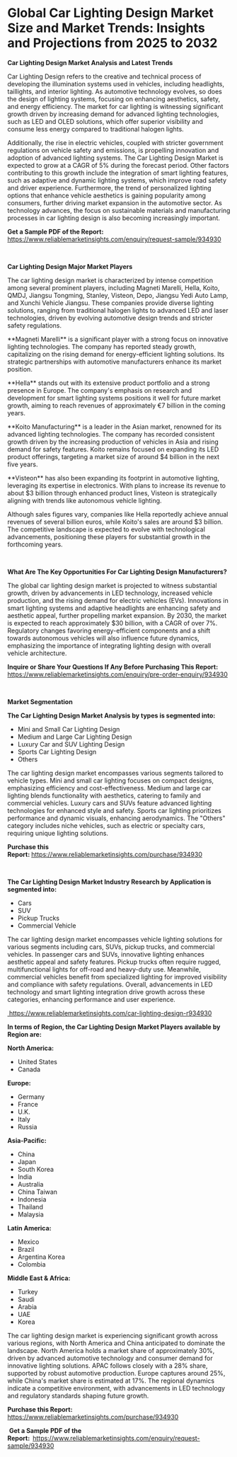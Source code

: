 <p><h1>Global Car Lighting Design Market Size and Market Trends: Insights and Projections from 2025 to 2032</h1></p><p><strong>Car Lighting Design Market Analysis and Latest Trends</strong></p>
<p><p>Car Lighting Design refers to the creative and technical process of developing the illumination systems used in vehicles, including headlights, taillights, and interior lighting. As automotive technology evolves, so does the design of lighting systems, focusing on enhancing aesthetics, safety, and energy efficiency. The market for car lighting is witnessing significant growth driven by increasing demand for advanced lighting technologies, such as LED and OLED solutions, which offer superior visibility and consume less energy compared to traditional halogen lights.</p><p>Additionally, the rise in electric vehicles, coupled with stricter government regulations on vehicle safety and emissions, is propelling innovation and adoption of advanced lighting systems. The Car Lighting Design Market is expected to grow at a CAGR of 5% during the forecast period. Other factors contributing to this growth include the integration of smart lighting features, such as adaptive and dynamic lighting systems, which improve road safety and driver experience. Furthermore, the trend of personalized lighting options that enhance vehicle aesthetics is gaining popularity among consumers, further driving market expansion in the automotive sector. As technology advances, the focus on sustainable materials and manufacturing processes in car lighting design is also becoming increasingly important.</p></p>
<p><strong>Get a Sample PDF of the Report:&nbsp;</strong> <a href="https://www.reliablemarketinsights.com/enquiry/request-sample/934930?utm_campaign=2280&utm_medium=2&utm_source=Github&utm_content=ia&utm_term=18042025&utm_id=car-lighting-design">https://www.reliablemarketinsights.com/enquiry/request-sample/934930</a></p>
<p>&nbsp;</p>
<p><strong>Car Lighting Design Major Market Players</strong></p>
<p><p>The car lighting design market is characterized by intense competition among several prominent players, including Magneti Marelli, Hella, Koito, QMDJ, Jiangsu Tongming, Stanley, Visteon, Depo, Jiangsu Yedi Auto Lamp, and Xunchi Vehicle Jiangsu. These companies provide diverse lighting solutions, ranging from traditional halogen lights to advanced LED and laser technologies, driven by evolving automotive design trends and stricter safety regulations.</p><p>**Magneti Marelli** is a significant player with a strong focus on innovative lighting technologies. The company has reported steady growth, capitalizing on the rising demand for energy-efficient lighting solutions. Its strategic partnerships with automotive manufacturers enhance its market position.</p><p>**Hella** stands out with its extensive product portfolio and a strong presence in Europe. The company's emphasis on research and development for smart lighting systems positions it well for future market growth, aiming to reach revenues of approximately €7 billion in the coming years.</p><p>**Koito Manufacturing** is a leader in the Asian market, renowned for its advanced lighting technologies. The company has recorded consistent growth driven by the increasing production of vehicles in Asia and rising demand for safety features. Koito remains focused on expanding its LED product offerings, targeting a market size of around $4 billion in the next five years.</p><p>**Visteon** has also been expanding its footprint in automotive lighting, leveraging its expertise in electronics. With plans to increase its revenue to about $3 billion through enhanced product lines, Visteon is strategically aligning with trends like autonomous vehicle lighting.</p><p>Although sales figures vary, companies like Hella reportedly achieve annual revenues of several billion euros, while Koito's sales are around $3 billion. The competitive landscape is expected to evolve with technological advancements, positioning these players for substantial growth in the forthcoming years.</p></p>
<p>&nbsp;</p>
<p><strong>What Are The Key Opportunities For Car Lighting Design Manufacturers?</strong></p>
<p><p>The global car lighting design market is projected to witness substantial growth, driven by advancements in LED technology, increased vehicle production, and the rising demand for electric vehicles (EVs). Innovations in smart lighting systems and adaptive headlights are enhancing safety and aesthetic appeal, further propelling market expansion. By 2030, the market is expected to reach approximately $30 billion, with a CAGR of over 7%. Regulatory changes favoring energy-efficient components and a shift towards autonomous vehicles will also influence future dynamics, emphasizing the importance of integrating lighting design with overall vehicle architecture.</p></p>
<p><strong>Inquire or Share Your Questions If Any Before Purchasing This Report:</strong> <a href="https://www.reliablemarketinsights.com/enquiry/pre-order-enquiry/934930?utm_campaign=2280&utm_medium=2&utm_source=Github&utm_content=ia&utm_term=18042025&utm_id=car-lighting-design">https://www.reliablemarketinsights.com/enquiry/pre-order-enquiry/934930</a></p>
<p>&nbsp;</p>
<p><strong>Market Segmentation</strong></p>
<p><strong>The Car Lighting Design Market Analysis by types is segmented into:</strong></p>
<p><ul><li>Mini and Small Car Lighting Design</li><li>Medium and Large Car Lighting Design</li><li>Luxury Car and SUV Lighting Design</li><li>Sports Car Lighting Design</li><li>Others</li></ul></p>
<p><p>The car lighting design market encompasses various segments tailored to vehicle types. Mini and small car lighting focuses on compact designs, emphasizing efficiency and cost-effectiveness. Medium and large car lighting blends functionality with aesthetics, catering to family and commercial vehicles. Luxury cars and SUVs feature advanced lighting technologies for enhanced style and safety. Sports car lighting prioritizes performance and dynamic visuals, enhancing aerodynamics. The "Others" category includes niche vehicles, such as electric or specialty cars, requiring unique lighting solutions.</p></p>
<p><strong>Purchase this Report:&nbsp;</strong><a href="https://www.reliablemarketinsights.com/purchase/934930?utm_campaign=2280&utm_medium=2&utm_source=Github&utm_content=ia&utm_term=18042025&utm_id=car-lighting-design">https://www.reliablemarketinsights.com/purchase/934930</a></p>
<p>&nbsp;</p>
<p><strong>The Car Lighting Design Market Industry Research by Application is segmented into:</strong></p>
<p><ul><li>Cars</li><li>SUV</li><li>Pickup Trucks</li><li>Commercial Vehicle</li></ul></p>
<p><p>The car lighting design market encompasses vehicle lighting solutions for various segments including cars, SUVs, pickup trucks, and commercial vehicles. In passenger cars and SUVs, innovative lighting enhances aesthetic appeal and safety features. Pickup trucks often require rugged, multifunctional lights for off-road and heavy-duty use. Meanwhile, commercial vehicles benefit from specialized lighting for improved visibility and compliance with safety regulations. Overall, advancements in LED technology and smart lighting integration drive growth across these categories, enhancing performance and user experience.</p></p>
<p><a href="https://www.reliablemarketinsights.com/car-lighting-design-r934930?utm_campaign=2280&utm_medium=2&utm_source=Github&utm_content=ia&utm_term=18042025&utm_id=car-lighting-design">&nbsp;https://www.reliablemarketinsights.com/car-lighting-design-r934930</a></p>
<p><strong>In terms of Region, the Car Lighting Design Market Players available by Region are:</strong></p>
<p>
    <p> <strong> North America: </strong>
        <ul>
            <li>United States</li>
            <li>Canada</li>
        </ul>
        </p> 
    <p> <strong> Europe: </strong>
        <ul>
            <li>Germany</li>
            <li>France</li>
            <li>U.K.</li>
            <li>Italy</li>
            <li>Russia</li>
        </ul>
        </p> 
    <p> <strong> Asia-Pacific: </strong>
        <ul>
            <li>China</li>
            <li>Japan</li>
            <li>South Korea</li>
            <li>India</li>
            <li>Australia</li>
            <li>China Taiwan</li>
            <li>Indonesia</li>
            <li>Thailand</li>
            <li>Malaysia</li>
        </ul>
        </p> 
    <p> <strong> Latin America: </strong>
        <ul>
            <li>Mexico</li>
            <li>Brazil</li>
            <li>Argentina Korea</li>
            <li>Colombia</li>
        </ul>
        </p> 
    <p> <strong> Middle East & Africa: </strong>
        <ul>
            <li>Turkey</li>
            <li>Saudi</li>
            <li>Arabia</li>
            <li>UAE</li>
            <li>Korea</li>
        </ul>
    </p>
    </p>
<p><p>The car lighting design market is experiencing significant growth across various regions, with North America and China anticipated to dominate the landscape. North America holds a market share of approximately 30%, driven by advanced automotive technology and consumer demand for innovative lighting solutions. APAC follows closely with a 28% share, supported by robust automotive production. Europe captures around 25%, while China's market share is estimated at 17%. The regional dynamics indicate a competitive environment, with advancements in LED technology and regulatory standards shaping future growth.</p></p>
<p><strong>Purchase this Report: </strong><a href="https://www.reliablemarketinsights.com/purchase/934930?utm_campaign=2280&utm_medium=2&utm_source=Github&utm_content=ia&utm_term=18042025&utm_id=car-lighting-design">https://www.reliablemarketinsights.com/purchase/934930</a></p>
<p>&nbsp;<strong>Get a Sample PDF of the Report:&nbsp;&nbsp;</strong><a href="https://www.reliablemarketinsights.com/enquiry/request-sample/934930?utm_campaign=2280&utm_medium=2&utm_source=Github&utm_content=ia&utm_term=18042025&utm_id=car-lighting-design">https://www.reliablemarketinsights.com/enquiry/request-sample/934930</a></p>
<p><strong></strong></p>
<p><p></p><p></p><p></p></p>